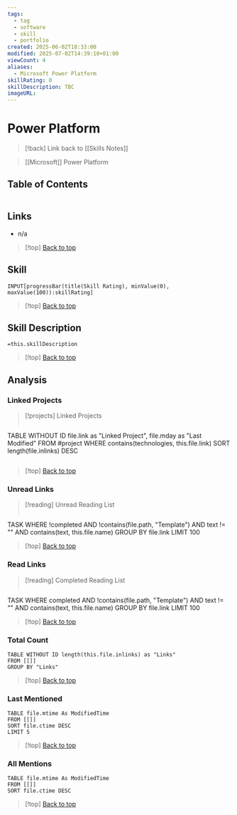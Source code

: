 ```yaml
---
tags:
  - tag
  - software
  - skill
  - portfolio
created: 2025-06-02T18:33:00
modified: 2025-07-02T14:39:10+01:00
viewCount: 4
aliases:
  - Microsoft Power Platform
skillRating: 0
skillDescription: TBC
imageURL: 
---
```

# Power Platform

> [!back] Link back to [[Skills Notes]]

> [[Microsoft]] Power Platform

## Table of Contents

```table-of-contents
```

## Links

- n/a

>[!top] [Back to top](#Table%20of%20Contents)

## Skill

```meta-bind  
INPUT[progressBar(title(Skill Rating), minValue(0), maxValue(100)):skillRating]  
```

>[!top] [Back to top](#Table%20of%20Contents)

## Skill Description

`=this.skillDescription`

>[!top] [Back to top](#Table%20of%20Contents)

## Analysis

### Linked Projects

>[!projects] Linked Projects
>```dataview
TABLE WITHOUT ID file.link as "Linked Project", file.mday as "Last Modified"
FROM #project 
WHERE contains(technologies, this.file.link)
SORT length(file.inlinks) DESC
>```

>[!top] [Back to top](#Table%20of%20Contents)

### Unread Links

>[!reading] Unread Reading List
>```dataview
TASK
WHERE !completed AND !contains(file.path, "Template") AND text != "" AND contains(text, this.file.name)
GROUP BY file.link
LIMIT 100

>[!top] [Back to top](#Table%20of%20Contents)

### Read Links

>[!reading] Completed Reading List
>```dataview
TASK
WHERE completed AND !contains(file.path, "Template") AND text != "" AND contains(text, this.file.name)
GROUP BY file.link
LIMIT 100

>[!top] [Back to top](#Table%20of%20Contents)

### Total Count

```dataview
TABLE WITHOUT ID length(this.file.inlinks) as "Links"
FROM [[]]
GROUP BY "Links"
```

>[!top] [Back to top](#Table%20of%20Contents)

### Last Mentioned

```dataview
TABLE file.mtime As ModifiedTime
FROM [[]]
SORT file.ctime DESC
LIMIT 5
```

>[!top] [Back to top](#Table%20of%20Contents)

### All Mentions

```dataview
TABLE file.mtime As ModifiedTime
FROM [[]]
SORT file.ctime DESC
```

>[!top] [Back to top](#Table%20of%20Contents)